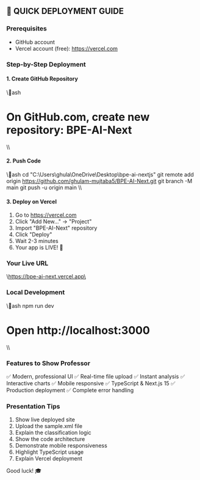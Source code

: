 ## 🚀 QUICK DEPLOYMENT GUIDE

### Prerequisites
- GitHub account
- Vercel account (free): https://vercel.com

### Step-by-Step Deployment

#### 1. Create GitHub Repository
\\\ash
# On GitHub.com, create new repository: BPE-AI-Next
\\\

#### 2. Push Code
\\\ash
cd "C:\Users\ghula\OneDrive\Desktop\bpe-ai-nextjs"
git remote add origin https://github.com/ghulam-mujtaba5/BPE-AI-Next.git
git branch -M main
git push -u origin main
\\\

#### 3. Deploy on Vercel
1. Go to https://vercel.com
2. Click "Add New..." → "Project"
3. Import "BPE-AI-Next" repository
4. Click "Deploy"
5. Wait 2-3 minutes
6. Your app is LIVE! 🎉

### Your Live URL
\https://bpe-ai-next.vercel.app\

### Local Development
\\\ash
npm run dev
# Open http://localhost:3000
\\\

### Features to Show Professor
✅ Modern, professional UI
✅ Real-time file upload
✅ Instant analysis
✅ Interactive charts
✅ Mobile responsive
✅ TypeScript & Next.js 15
✅ Production deployment
✅ Complete error handling

### Presentation Tips
1. Show live deployed site
2. Upload the sample.xml file
3. Explain the classification logic
4. Show the code architecture
5. Demonstrate mobile responsiveness
6. Highlight TypeScript usage
7. Explain Vercel deployment

Good luck! 🎓
